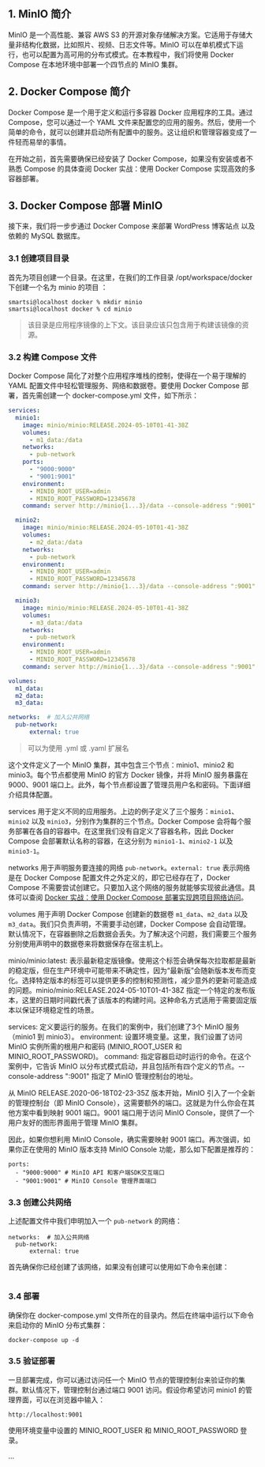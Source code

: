 
## 1. MinIO 简介

MinIO 是一个高性能、兼容 AWS S3 的开源对象存储解决方案。它适用于存储大量非结构化数据，比如照片、视频、日志文件等。MinIO 可以在单机模式下运行，也可以配置为高可用的分布式模式。在本教程中，我们将使用 Docker Compose 在本地环境中部署一个四节点的 MinIO 集群。

## 2. Docker Compose 简介

Docker Compose 是一个用于定义和运行多容器 Docker 应用程序的工具。通过 Compose，您可以通过一个 YAML 文件来配置您的应用的服务。然后，使用一个简单的命令，就可以创建并启动所有配置中的服务。这让组织和管理容器变成了一件轻而易举的事情。

在开始之前，首先需要确保已经安装了 Docker Compose，如果没有安装或者不熟悉 Compose 的具体查阅 Docker 实战：使用 Docker Compose 实现高效的多容器部署。

## 3. Docker Compose 部署 MinIO

接下来，我们将一步步通过 Docker Compose 来部署 WordPress 博客站点 以及依赖的 MySQL 数据库。

### 3.1 创建项目目录

首先为项目创建一个目录。在这里，在我们的工作目录 /opt/workspace/docker 下创建一个名为 minio 的项目 ：
```shell
smartsi@localhost docker % mkdir minio
smartsi@localhost docker % cd minio
```
> 该目录是应用程序镜像的上下文。该目录应该只包含用于构建该镜像的资源。

### 3.2 构建 Compose 文件

Docker Compose 简化了对整个应用程序堆栈的控制，使得在一个易于理解的 YAML 配置文件中轻松管理服务、网络和数据卷。要使用 Docker Compose 部署，首先需创建一个 docker-compose.yml 文件，如下所示：
```yml
services:
  minio1:
    image: minio/minio:RELEASE.2024-05-10T01-41-38Z
    volumes:
      - m1_data:/data
    networks:
      - pub-network
    ports:
      - "9000:9000"
      - "9001:9001"
    environment:
      - MINIO_ROOT_USER=admin
      - MINIO_ROOT_PASSWORD=12345678
    command: server http://minio{1...3}/data --console-address ":9001"

  minio2:
    image: minio/minio:RELEASE.2024-05-10T01-41-38Z
    volumes:
      - m2_data:/data
    networks:
      - pub-network
    environment:
      - MINIO_ROOT_USER=admin
      - MINIO_ROOT_PASSWORD=12345678
    command: server http://minio{1...3}/data --console-address ":9001"

  minio3:
    image: minio/minio:RELEASE.2024-05-10T01-41-38Z
    volumes:
      - m3_data:/data
    networks:
      - pub-network
    environment:
      - MINIO_ROOT_USER=admin
      - MINIO_ROOT_PASSWORD=12345678
    command: server http://minio{1...3}/data --console-address ":9001"

volumes:
  m1_data:
  m2_data:
  m3_data:

networks:  # 加入公共网络
  pub-network:
      external: true
```

> 可以为使用 .yml 或 .yaml 扩展名

这个文件定义了一个 MinIO 集群，其中包含三个节点：minio1、minio2 和 minio3。每个节点都使用 MinIO 的官方 Docker 镜像，并将 MinIO 服务暴露在 9000、9001 端口上。此外，每个节点都设置了管理员用户名和密码。下面详细介绍具体配置。

services 用于定义不同的应用服务。上边的例子定义了三个服务：`minio1`、`minio2` 以及 `minio3`，分别作为集群的三个节点。Docker Compose 会将每个服务部署在各自的容器中。在这里我们没有自定义了容器名称，因此 Docker Compose 会部署默认名称的容器，在这分别为 `minio1-1`、`minio2-1` 以及 `minio3-1`。

networks 用于声明服务要连接的网络 `pub-network`。`external: true` 表示网络是在 Docker Compose 配置文件之外定义的，即它已经存在了，Docker Compose 不需要尝试创建它。只要加入这个网络的服务就能够实现彼此通信。具体可以查阅 [Docker 实战：使用 Docker Compose 部署实现跨项目网络访问](https://smartsi.blog.csdn.net/article/details/138734487)。

volumes 用于声明 Docker Compose 创建新的数据卷 `m1_data`、`m2_data` 以及 `m3_data`。我们只负责声明，不需要手动创建，Docker Compose 会自动管理。默认情况下，在容器删除之后数据会丢失。为了解决这个问题，我们需要三个服务分别使用声明中的数据卷来将数据保存在宿主机上。




minio/minio:latest: 表示最新稳定版镜像。使用这个标签会确保每次拉取都是最新的稳定版，但在生产环境中可能带来不确定性，因为“最新版”会随新版本发布而变化。选择特定版本的标签可以提供更多的控制和预测性，减少意外的更新可能造成的问题。minio/minio:RELEASE.2024-05-10T01-41-38Z 指定一个特定的发布版本，这里的日期时间戳代表了该版本的构建时间。这种命名方式适用于需要固定版本以保证环境稳定性的场景。

services: 定义要运行的服务。在我们的案例中，我们创建了3个 MinIO 服务（minio1 到 minio3）。
environment: 设置环境变量。这里，我们设置了访问 MinIO 实例所需的根用户和密码 (MINIO_ROOT_USER 和 MINIO_ROOT_PASSWORD)。
command: 指定容器启动时运行的命令。在这个案例中，它告诉 MinIO 以分布式模式启动，并且包括所有四个定义的节点。--console-address ":9001" 指定了 MinIO 管理控制台的地址。



从 MinIO RELEASE.2020-06-18T02-23-35Z 版本开始，MinIO 引入了一个全新的管理控制台（即 MinIO Console），这需要额外的端口。这就是为什么你会在其他方案中看到映射 9001 端口。9001 端口用于访问 MinIO Console，提供了一个用户友好的图形界面用于管理 MinIO 集群。

因此，如果你想利用 MinIO Console，确实需要映射 9001 端口。再次强调，如果你正在使用的 MinIO 版本支持 MinIO Console 功能，那么如下配置是推荐的：
```
ports:
  - "9000:9000" # MinIO API 和客户端SDK交互端口
  - "9001:9001" # MinIO Console 管理界面端口
```


### 3.3 创建公共网络

上述配置文件中我们申明加入一个 `pub-network` 的网络：
```shell
networks:  # 加入公共网络
  pub-network:
      external: true
```
首先确保你已经创建了该网络，如果没有创建可以使用如下命令来创建：
```shell

```

### 3.4 部署

确保你在 docker-compose.yml 文件所在的目录内。然后在终端中运行以下命令来启动你的 MinIO 分布式集群：
```shell
docker-compose up -d
```


### 3.5 验证部署

一旦部署完成，你可以通过访问任一个 MinIO 节点的管理控制台来验证你的集群。默认情况下，管理控制台通过端口 9001 访问。假设你希望访问 minio1 的管理界面，可以在浏览器中输入：
```shell
http://localhost:9001
```
使用环境变量中设置的 MINIO_ROOT_USER 和 MINIO_ROOT_PASSWORD 登录。






...

